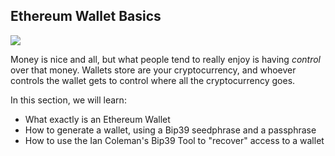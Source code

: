## Ethereum Wallet Basics 
![](https://cdn.pixabay.com/photo/2017/03/07/23/34/wallet-2125548_1280.jpg)

Money is nice and all, but what people tend to really enjoy is having *control* over that money. Wallets store are your cryptocurrency, and whoever controls the wallet gets to control where all the cryptocurrency goes.

In this section, we will learn:

- What exactly is an Ethereum Wallet
- How to generate a wallet, using a Bip39 seedphrase and a passphrase
- How to use the Ian Coleman's Bip39 Tool to "recover" access to a wallet